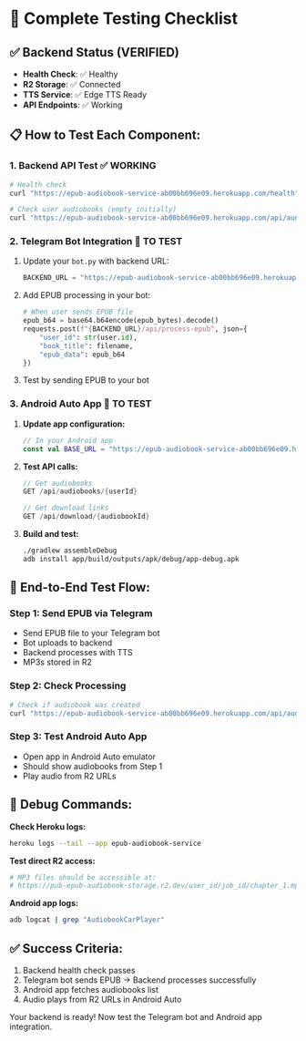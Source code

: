 # 🧪 Complete Testing Checklist

## ✅ Backend Status (VERIFIED)
- **Health Check**: ✅ Healthy
- **R2 Storage**: ✅ Connected  
- **TTS Service**: ✅ Edge TTS Ready
- **API Endpoints**: ✅ Working

## 📋 How to Test Each Component:

### 1. **Backend API Test** ✅ WORKING
```bash
# Health check
curl "https://epub-audiobook-service-ab00bb696e09.herokuapp.com/health"

# Check user audiobooks (empty initially)
curl "https://epub-audiobook-service-ab00bb696e09.herokuapp.com/api/audiobooks/test_user_123"
```

### 2. **Telegram Bot Integration** 🔄 TO TEST
1. Update your `bot.py` with backend URL:
   ```python
   BACKEND_URL = "https://epub-audiobook-service-ab00bb696e09.herokuapp.com"
   ```

2. Add EPUB processing in your bot:
   ```python
   # When user sends EPUB file
   epub_b64 = base64.b64encode(epub_bytes).decode()
   requests.post(f"{BACKEND_URL}/api/process-epub", json={
       "user_id": str(user.id),
       "book_title": filename,
       "epub_data": epub_b64
   })
   ```

3. Test by sending EPUB to your bot

### 3. **Android Auto App** 🔄 TO TEST
1. **Update app configuration:**
   ```kotlin
   // In your Android app
   const val BASE_URL = "https://epub-audiobook-service-ab00bb696e09.herokuapp.com"
   ```

2. **Test API calls:**
   ```kotlin
   // Get audiobooks
   GET /api/audiobooks/{userId}
   
   // Get download links  
   GET /api/download/{audiobookId}
   ```

3. **Build and test:**
   ```bash
   ./gradlew assembleDebug
   adb install app/build/outputs/apk/debug/app-debug.apk
   ```

## 🎯 End-to-End Test Flow:

### Step 1: Send EPUB via Telegram
- Send EPUB file to your Telegram bot
- Bot uploads to backend
- Backend processes with TTS
- MP3s stored in R2

### Step 2: Check Processing
```bash
# Check if audiobook was created
curl "https://epub-audiobook-service-ab00bb696e09.herokuapp.com/api/audiobooks/YOUR_TELEGRAM_USER_ID"
```

### Step 3: Test Android Auto App
- Open app in Android Auto emulator
- Should show audiobooks from Step 1
- Play audio from R2 URLs

## 🔧 Debug Commands:

**Check Heroku logs:**
```bash
heroku logs --tail --app epub-audiobook-service
```

**Test direct R2 access:**
```bash
# MP3 files should be accessible at:
# https://pub-epub-audiobook-storage.r2.dev/user_id/job_id/chapter_1.mp3
```

**Android app logs:**
```bash
adb logcat | grep "AudiobookCarPlayer"
```

## ✅ Success Criteria:
1. Backend health check passes
2. Telegram bot sends EPUB → Backend processes successfully  
3. Android app fetches audiobooks list
4. Audio plays from R2 URLs in Android Auto

Your backend is ready! Now test the Telegram bot and Android app integration.